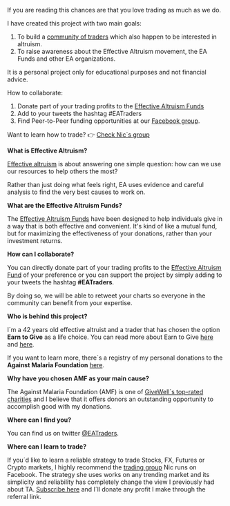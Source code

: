 If you are reading this chances are that you love trading as much as we do. 

I have created this project with two main goals:

1. To build a <a href="https://twitter.com/eatraders">community of traders</a> which also happen to be interested in altruism. 
2. To raise awareness about the Effective Altruism movement, the EA Funds and other EA organizations.

It is a personal project only for educational purposes and not financial advice. 

How to collaborate:   

1. Donate part of your trading profits to the <a href="https://app.effectivealtruism.org/funds">Effective Altruism Funds</a> 
2. Add to your tweets the hashtag #EATraders
3. Find Peer-to-Peer funding opportunities at our <a href="https://www.facebook.com/groups/eatraders">Facebook group</a>.

Want to learn how to trade? 👉 <a href="http://22s.com/023174/knm5">Check Nic´s group</a>

<b>What is Effective Altruism?</b>  

<a href="https://www.effectivealtruism.org/">Effective altruism</a> is about answering one simple question: how can we use our resources to help others the most?

Rather than just doing what feels right, EA uses evidence and careful analysis to find the very best causes to work on.

<b>What are the Effective Altruism Funds?</b>

The <a href="https://app.effectivealtruism.org/funds">Effective Altruism Funds</a> have been designed  to help individuals give in a way that is both effective and convenient. It's kind of like a mutual fund, but for maximizing the effectiveness of your donations, rather than your investment returns.

<b>How can I collaborate?</b>

You can directly donate part of your trading profits to the <a href="https://app.effectivealtruism.org/funds/global-development">Effective Altruism Fund</a> of your preference or you can support the project by simply adding to your tweets the hashtag <b>#EATraders</b>. 

By doing so, we will be able to retweet your charts so everyone in the community can benefit from your expertise.

<b>Who is behind this project?</b>

I´m a 42 years old effective altruist and a trader that has chosen the option <b>Earn to Give</b> as a life choice. You can read more about Earn to Give <a href="https://en.wikipedia.org/wiki/Earning_to_give">here</a> and <a href="https://80000hours.org/articles/earning-to-give/">here</a>.

If you want to learn more, there´s a registry of my personal donations to the <b>Against Malaria Foundation</b> <a href="https://www.AgainstMalaria.com/EffectiveAltruismTrader">here</a>.

<b>Why have you chosen AMF as your main cause?</b>

The Against Malaria Foundation (AMF) is one of <a href="https://www.givewell.org/">GiveWell´s top-rated charities</a> and I believe that it offers donors an outstanding opportunity to accomplish good with my donations.

<b>Where can I find you?</b>

You can find us on twitter <a href="https://twitter.com/eatraders">@EATraders</a>.

<b>Where can I learn to trade?</b>

If you´d like to learn a reliable strategy to trade Stocks, FX, Futures or Crypto markets, I highly recommend the <a href="http://22s.com/023174/knm5">trading group</a> Nic runs on Facebook. The strategy she uses works on any trending market and its simplicity and reliability has completely change the view I previously had about TA. <a href="http://22s.com/023174/knm5">Subscribe here</a> and I´ll donate any profit I make through the referral link.
